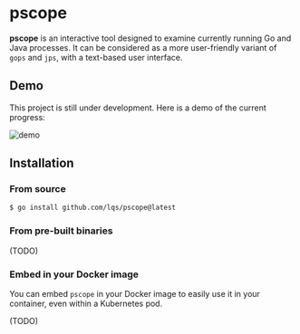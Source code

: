 # pscope

**pscope** is an interactive tool designed to examine currently running Go and Java processes. It can be considered as a more user-friendly variant of `gops` and `jps`, with a text-based user interface.

## Demo

This project is still under development. Here is a demo of the current progress:

![demo](https://lqs-public-us-west.oss-us-west-1.aliyuncs.com/pscope/demo-teaser-2.gif)

## Installation

### From source

```sh
$ go install github.com/lqs/pscope@latest
```

### From pre-built binaries
(TODO)

### Embed in your Docker image
You can embed `pscope` in your Docker image to easily use it in your container, even within a Kubernetes pod.

(TODO)
